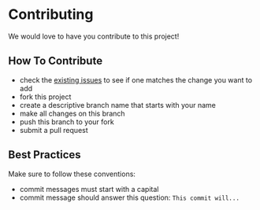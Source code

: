 # Contributing

We would love to have you contribute to this project!

## How To Contribute

* check the [existing issues](https://github.com/Re-act/contacts-app-backend/issues) to see if one matches the change you want to add
* fork this project
* create a descriptive branch name that starts with your name
* make all changes on this branch
* push this branch to your fork
* submit a pull request

## Best Practices

Make sure to follow these conventions:

* commit messages must start with a capital
* commit message should answer this question: `This commit will...`
